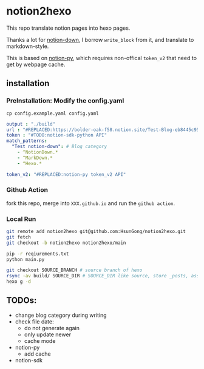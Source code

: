 # notion2hexo

This repo translate notion pages into hexo pages.

Thanks a lot for [notion-down](https://github.com/kaedea/notion-down), I borrow `write_block` from it, and translate to markdown-style.

This is based on [notion-py](https://github.com/jamalex/notion-py), which requires non-offical `token_v2` that need to get by webpage cache.

## installation

### PreInstallation: Modify the config.yaml

`cp config.example.yaml config.yaml`

```yaml
output : "./build"
url : "#REPLACED:https://bolder-oak-f58.notion.site/Test-Blog-eb8445c955144ea5a4ff0b9d97c488b0"
token : "#TODO:notion-sdk-python API"
match_patterns:
  "Test notion-down": # Blog category
    - ^NotionDown.*
    - ^MarkDown.*
    - ^Hexo.*

token_v2: "#REPLACED:notion-py token_v2 API"
```

### Github Action

fork this repo, merge into `XXX.github.io` and run the `github action`.

### Local Run

```bash
git remote add notion2hexo git@github.com:HsunGong/notion2hexo.git
git fetch
git checkout -b notion2hexo notion2hexo/main

pip -r reqiurements.txt
python main.py

git checkout SOURCE_BRANCH # source branch of hexo
rsync -av build/ SOURCE_DIR # SOURCE_DIR like source, store _posts, assets, _drafts
hexo g -d
```

## TODOs:
- change blog category during writing
- check file date:
  - do not generate again
  - only update newer
  - cache mode
- notion-py
  - add cache
- notion-sdk
